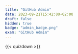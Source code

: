 ```yaml
---
title: "GitHub Admin"
date: 2023-09-21T15:42:00+02:00
draft: false
hidden: true
badge: "admin_badge.png"
exam: "GitHub Admin"
---
```


{{< quizdown >}}

